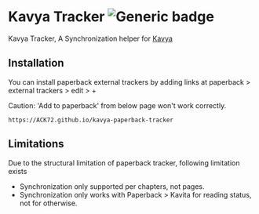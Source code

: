 # Kavya Tracker ![Generic badge](https://img.shields.io/badge/version-0.1.3-blue.svg)
Kavya Tracker, A Synchronization helper for [Kavya](https://github.com/ACK72/kavya-paperback)


## Installation
You can install paperback external trackers by adding links at paperback > external trackers > edit > + 

Caution: 'Add to paperback' from below page won't work correctly.

```https://ACK72.github.io/kavya-paperback-tracker```

## Limitations

Due to the structural limitation of paperback tracker, following limitation exists
- Synchronization only supported per chapters, not pages.
- Synchronization only works with Paperback > Kavita for reading status, not for otherwise.
